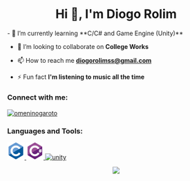 <h1 align="center">Hi 👋, I'm Diogo Rolim</h1>
- 🌱 I’m currently learning **C/C# and Game Engine (Unity)**

- 👯 I’m looking to collaborate on **College Works**

- 📫 How to reach me **diogorolimss@gmail.com**

- ⚡ Fun fact **I'm listening to music all the time**

<h3 align="left">Connect with me:</h3>
<p align="left">
<a href="https://discord.gg/omeninogaroto" target="blank"><img align="center" src="https://raw.githubusercontent.com/rahuldkjain/github-profile-readme-generator/master/src/images/icons/Social/discord.svg" alt="omeninogaroto" height="30" width="40" /></a>
</p>

<h3 align="left">Languages and Tools:</h3>
<p align="left"> <a href="https://www.cprogramming.com/" target="_blank" rel="noreferrer"> <img src="https://raw.githubusercontent.com/devicons/devicon/master/icons/c/c-original.svg" alt="c" width="40" height="40"/> </a> <a href="https://www.w3schools.com/cs/" target="_blank" rel="noreferrer"> <img src="https://raw.githubusercontent.com/devicons/devicon/master/icons/csharp/csharp-original.svg" alt="csharp" width="40" height="40"/> </a> <a href="https://unity.com/" target="_blank" rel="noreferrer"> <img src="https://www.vectorlogo.zone/logos/unity3d/unity3d-icon.svg" alt="unity" width="40" height="40"/> </a> </p>

<div align="center">
  <a href="https://spotify-github-profile.vercel.app/api/view?uid=diogorolim441&redirect=true%22%3E">
    <img src="https://spotify-github-profile.vercel.app/api/view?uid=diogorolim441&cover_image=true&theme=default&show_offline=false&background_color=121212&interchange=true%22%3E">
  </a>
</div>
